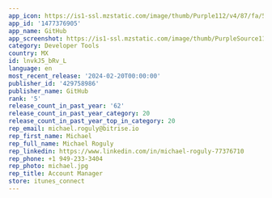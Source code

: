 ```yaml
---
app_icon: https://is1-ssl.mzstatic.com/image/thumb/Purple112/v4/87/fa/53/87fa535c-41e3-9397-aabd-284a30299ead/AppIcon-0-1x_U007emarketing-0-7-0-85-220.png/1024x1024bb.png
app_id: '1477376905'
app_name: GitHub
app_screenshot: https://is1-ssl.mzstatic.com/image/thumb/PurpleSource116/v4/f2/57/60/f25760f9-fac8-c181-feae-38f8a3e116c0/a178dc5a-8ef5-4f3d-a051-8a4abc64533c_iPhone_11_Pro_Max-0-Home.png/1242x2688bb.png
category: Developer Tools
country: MX
id: lnvkJ5_bRv_L
language: en
most_recent_release: '2024-02-20T00:00:00'
publisher_id: '429758986'
publisher_name: GitHub
rank: '5'
release_count_in_past_year: '62'
release_count_in_past_year_category: 20
release_count_in_past_year_top_in_category: 20
rep_email: michael.roguly@bitrise.io
rep_first_name: Michael
rep_full_name: Michael Roguly
rep_linkedin: https://www.linkedin.com/in/michael-roguly-77376710
rep_phone: +1 949-233-3404
rep_photo: michael.jpg
rep_title: Account Manager
store: itunes_connect
---
```

